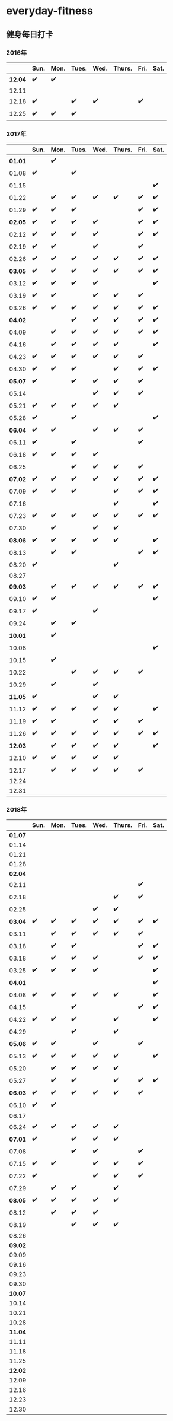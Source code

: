 # everyday-fitness
## 健身每日打卡 
### 2016年
||Sun.|Mon.|Tues.|Wed.|Thurs.|Fri.|Sat.|
---|---|---|---|---|---|---|---
|**12.04**|✔️|✔️||||
|12.11||||||
|12.18|✔️||✔️|✔️||✔️
|12.25|✔️|✔️|✔️|||

### 2017年
||Sun.|Mon.|Tues.|Wed.|Thurs.|Fri.|Sat.|
---|---|---|---|---|---|---|---
|**01.01**||✔️|||||
|01.08|✔️||✔️||||
|01.15|||||||✔️|
|01.22||✔️|✔️|✔️|✔️|✔️|✔️
|01.29|✔️|✔️|✔️|||✔️|✔️
|**02.05**|✔️|✔️|✔️|✔️||✔️|✔️
|02.12|✔️|✔️|✔️|✔️||✔️|✔️
|02.19|✔️|✔️||✔️||✔️|
|02.26|✔️|✔️|✔️|✔️|✔️|✔️|✔️
|**03.05**|✔️|✔️|✔️|✔️|✔️|✔️|✔️
|03.12|✔️|✔️|✔️|✔️|||✔️
|03.19|✔️|✔️||✔️|✔️|✔️|
|03.26|✔️|✔️|✔️|✔️|✔️|✔️|✔️
|**04.02**|||✔️|✔️|✔️|✔️|✔️
|04.09||✔️|✔️|✔️|✔️|✔️|✔️
|04.16||✔️|✔️|✔️|✔️||✔️
|04.23|✔️|✔️|✔️|✔️|✔️|✔️|
|04.30|✔️|✔️|✔️||✔️|✔️|✔️
|**05.07**|✔️||✔️|✔️|✔️|✔️|
|05.14||||✔️|✔️|✔️|
|05.21|✔️|✔️|✔️|✔️|✔️||
|05.28|✔️||✔️||||✔️
|**06.04**|✔️|✔️||✔️|✔️|✔️|
|06.11|✔️||✔️|||✔️|
|06.18|✔️|✔️|✔️|✔️|||
|06.25|||✔️|✔️|✔️|✔️
|**07.02**|✔️|✔️|✔️|✔️|✔️|✔️|✔️
|07.09|✔️|✔️|✔️||✔️|✔️|✔️
|07.16|‭||||✔️||✔️
|07.23|✔️|✔️|✔️|✔️|✔️|✔️|✔️
|07.30||✔️||✔️|✔️||
|**08.06**|✔️|✔️|✔️|✔️|✔️||✔️
|08.13||✔️|✔️|||✔️|✔️
|08.20|✔️||||✔️||
|08.27|||||||
|**09.03**||✔️|✔️|✔️|✔️|✔️|✔️
|09.10|✔️|✔️|||||✔️
|09.17|✔️|||✔️|||
|09.24||✔️|✔️||||
|**10.01**||✔️|||||
|10.08|||||||✔️
|10.15||✔️|||||
|10.22|||✔️|✔️|✔️|✔️|
|10.29||✔️||✔️|||
|**11.05**|✔️|||✔️|✔️||
|11.12|✔️|✔️|✔️|✔️|✔️||✔️
|11.19|✔️|✔️||✔️|✔️|✔️|
|11.26|✔️|✔️|✔️|✔️|✔️|✔️|✔️
|**12.03**||✔️|✔️|✔️|✔️||✔️
|12.10|✔️|✔️|✔️|✔️|✔️||
|12.17||✔️|✔️|✔️|✔️|✔️|
|12.24|||||||
|12.31|||||||

### 2018年
||Sun.|Mon.|Tues.|Wed.|Thurs.|Fri.|Sat.|
---|---|---|---|---|---|---|---
|**01.07**|||||||
|01.14|||||||
|01.21|||||||
|01.28|||||||
|**02.04**|||||||
|02.11||||||✔️|
|02.18|||||✔️|✔️|
|02.25||||✔️|✔️||
|**03.04**|✔️|✔️|✔️|✔️|✔️|✔️|✔️
|03.11||✔️|✔️|✔️|✔️|✔️|
|03.18||✔️|✔️|||✔️|✔️
|03.18||✔️|✔️|✔️||✔️|✔️
|03.25|✔️|✔️|✔️|✔️|||✔️
|**04.01**|||||||✔️
|04.08|✔️|✔️|✔️|✔️|✔️||✔️
|04.15|||✔️|||✔️|✔️
|04.22|✔️|✔️|✔️||✔️||✔️
|04.29|||✔️||✔️||
|**05.06**|✔️|✔️||✔️||✔️|
|05.13|✔️|✔️|✔️|✔️|✔️||✔️
|05.20||✔️|✔️|✔️|✔️||
|05.27||✔️|✔️||✔️|✔️|✔️
|**06.03**|✔️|✔️|✔️|✔️|✔️|✔️|
|06.10|✔️|✔️|||||
|06.17|||||||
|06.24|✔️|✔️|✔️|✔️|✔️||
|**07.01**|✔️||✔️|✔️|✔️||
|07.08|||✔️|✔️||✔️|
|07.15|✔️|✔️||✔️|✔️|✔️|
|07.22|✔️|||✔️|✔️|✔️|
|07.29||✔️|✔️||✔️||
|**08.05**|✔️|✔️|✔️|✔️|✔️||
|08.12||✔️|✔️|✔️|||
|08.19|||✔️|✔️|✔️||
|08.26|||||||
|**09.02**|||||||
|09.09|||||||
|09.16|||||||
|09.23|||||||
|09.30|||||||
|**10.07**|||||||
|10.14|||||||
|10.21|||||||
|10.28|||||||
|**11.04**|||||||
|11.11|||||||
|11.18|||||||
|11.25|||||||
|**12.02**|||||||
|12.09|||||||
|12.16|||||||
|12.23|||||||
|12.30|||||||
